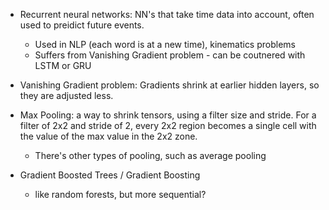 -   Recurrent neural networks: NN's that take time data into account, often used to preidict future events. 
    -   Used in NLP (each word is at a new time), kinematics problems
    -   Suffers from Vanishing Gradient problem - can be coutnered with LSTM or GRU 

-   Vanishing Gradient problem: Gradients shrink at earlier hidden layers, so they are adjusted less. 

-   Max Pooling: a way to shrink tensors, using a filter size and stride. For a filter of 2x2 and stride of 2, every 2x2 region becomes a single cell with the value of the max value in the 2x2 zone. 
    -   There's other types of pooling, such as average pooling

- Gradient Boosted Trees / Gradient Boosting
    - like random forests, but more sequential? 